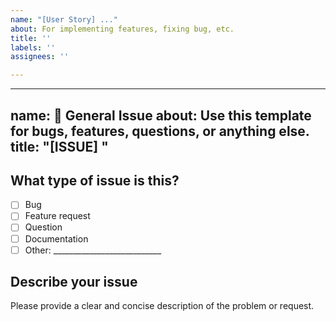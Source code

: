 ```yaml
---
name: "[User Story] ..."
about: For implementing features, fixing bug, etc.
title: ''
labels: ''
assignees: ''

---
```


---
name: 📝 General Issue
about: Use this template for bugs, features, questions, or anything else.
title: "[ISSUE] "
---

## What type of issue is this?  
- [ ] Bug  
- [ ] Feature request  
- [ ] Question  
- [ ] Documentation  
- [ ] Other: ___________________________

## Describe your issue  
Please provide a clear and concise description of the problem or request.
